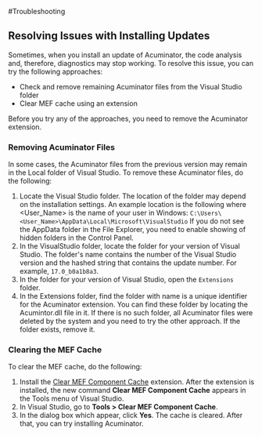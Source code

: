 #Troubleshooting

## Resolving Issues with Installing Updates

Sometimes, when you install an update of Acuminator, the code analysis and, therefore, diagnostics may stop working. 
To resolve this issue, you can try the following approaches:
 - Check and remove remaining Acuminator files from the Visual Studio folder
 - Clear MEF cache using an extension
 
Before you try any of the approaches, you need to remove the Acuminator extension.
 
### Removing Acuminator Files
In some cases, the Acuminator files from the previous version may remain in the Local folder of Visual Studio.
To remove these Acuminator files, do the following:
1. Locate the Visual Studio folder. The location of the folder may depend on the installation settings. An example location is the following where <User_Name> is the name of your user in Windows:
   `C:\Users\<User_Name>\AppData\Local\Microsoft\VisualStudio`
   If you do not see the AppData folder in the File Explorer, you need to enable showing of hidden folders in the Control Panel.
2. In the VisualStudio folder, locate the folder for your version of Visual Studio. The folder's name contains the number of the Visual Studio version and the hashed string that contains the update number. For example, `17.0_b0a1b8a3`.
3. In the folder for your version of Visual Studio, open the `Extensions` folder.
4. In the Extensions folder, find the folder with name is a unique identifier for the Acuminator extension. You can find these folder by locating the Acumintor.dll file in it.
   If there is no such folder, all Acuminator files were deleted by the system and you need to try the other approach.
   If the folder exists, remove it. 
   
### Clearing the MEF Cache
To clear the MEF cache, do the following:
1. Install the [Clear MEF Component Cache]("https://marketplace.visualstudio.com/items?itemName=MadsKristensen.ClearMEFComponentCache") extension.
   After the extension is installed, the new command **Clear MEF Component Cache** appears in the Tools menu of Visual Studio.
2. In Visual Studio, go to **Tools > Clear MEF Component Cache**.
3. In the dialog box which appear, click **Yes**.
The cache is cleared. 
After that, you can try installing Acuminator.
